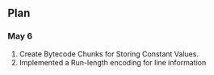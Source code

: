 ## Plan
### May 6
  1. Create Bytecode Chunks for Storing Constant Values.
  2. Implemented a Run-length encoding for line information
